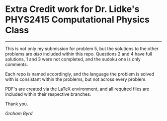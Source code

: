 # Extra Credit work for Dr. Lidke's PHYS2415 Computational Physics Class
***
This is not only my submission for problem 5, but the solutions to the other problems are *also* included within this repo. Questions 2 and 4 have full solutions, 1 and 3 were not completed, and the sudoku one is only comments.

Each repo is named accordingly, and the language the problem is solved with is consistant within the problems, but not across every problem.

PDF's are created via the LaTeX environment, and all required files are included within their respective branches.

Thank you.

*Graham Byrd*